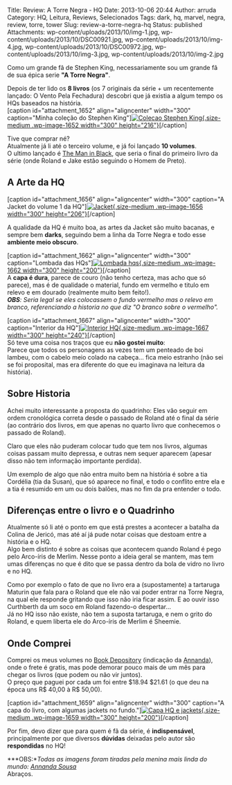 Title: Review: A Torre Negra - HQ
Date: 2013-10-06 20:44
Author: arruda
Category: HQ, Leitura, Reviews, Selecionados
Tags: dark, hq, marvel, negra, review, torre, tower
Slug: review-a-torre-negra-hq
Status: published
Attachments: wp-content/uploads/2013/10/img-1.jpg, wp-content/uploads/2013/10/DSC00921.jpg, wp-content/uploads/2013/10/img-4.jpg, wp-content/uploads/2013/10/DSC00972.jpg, wp-content/uploads/2013/10/img-3.jpg, wp-content/uploads/2013/10/img-2.jpg

Como um grande fã de Stephen King, necessariamente sou um grande fã de sua épica serie **"A Torre Negra"**.

Depois de ter lido os **8 livros** (os 7 originais da série + um recentemente lançado: O Vento Pela Fechadura) descobri que já existia a algum tempo os HQs baseados na história.  
\[caption id="attachment\_1652" align="aligncenter" width="300" caption="Minha coleção do Stephen King"\][![](http://www.arruda.blog.br/wp-content/uploads/2013/10/img-1-300x216.jpg "Colecao Stephen King"){.size-medium .wp-image-1652 width="300" height="216"}]({static}wp-content/uploads/2013/10/img-1.jpg)\[/caption\]

Tive que comprar né?  
Atualmente já li até o terceiro volume, e já foi lançado **10 volumes**.  
O ultimo lançado é [The Man in Black](http://www.stephenking.com/darktower/comic/the_dark_tower_the_gunslinger_-_the_man_in_black.html "The Man in Black volume"), que seria o final do primeiro livro da série (onde Roland e Jake estão seguindo o Homem de Preto).

A Arte da HQ
------------

\[caption id="attachment\_1656" align="aligncenter" width="300" caption="A Jacket do volume 1 da HQ"\][![](http://www.arruda.blog.br/wp-content/uploads/2013/10/img-3-300x206.jpg "Jacket"){.size-medium .wp-image-1656 width="300" height="206"}]({static}wp-content/uploads/2013/10/img-3.jpg)\[/caption\]

A qualidade da HQ é muito boa, as artes da Jacket são muito bacanas, e sempre bem **darks**, seguindo bem a linha da Torre Negra e todo esse **ambiente meio obscuro**.

\[caption id="attachment\_1662" align="aligncenter" width="300" caption="Lombada das HQs"\][![](http://www.arruda.blog.br/wp-content/uploads/2013/10/DSC00921-300x200.jpg "Lombada hqs"){.size-medium .wp-image-1662 width="300" height="200"}]({static}wp-content/uploads/2013/10/DSC00921.jpg)\[/caption\]  
A **capa é dura**, parece de couro (não tenho certeza, mas acho que só parece), mas é de qualidade o material, fundo em vermelho e titulo em relevo e em dourado (realmente muito bem feito!).  
***OBS**: Seria legal se eles colocassem o fundo vermelho mas o relevo em branco, referenciando a historia no que diz "O branco sobre o vermelho".*

\[caption id="attachment\_1667" align="aligncenter" width="300" caption="Interior da HQ"\][![](http://www.arruda.blog.br/wp-content/uploads/2013/10/img-2-300x240.jpg "Interior HQ"){.size-medium .wp-image-1667 width="300" height="240"}]({static}wp-content/uploads/2013/10/img-2.jpg)\[/caption\]  
Só teve uma coisa nos traços que eu **não gostei muito**:  
Parece que todos os personagens as vezes tem um penteado de boi lambeu, com o cabelo meio colado na cabeça... fica meio estranho (não sei se foi proposital, mas era diferente do que eu imaginava na leitura da história).

Sobre Historia
--------------

Achei muito interessante a proposta do quadrinho: Eles vão seguir em ordem cronológica correta desde o passado de Roland até o final da série (ao contrário dos livros, em que apenas no quarto livro que conhecemos o passado de Roland).

Claro que eles não puderam colocar tudo que tem nos livros, algumas coisas passam muito depressa, e outras nem sequer aparecem (apesar disso não tem informação importante perdida).

Um exemplo de algo que não entra muito bem na história é sobre a tia Cordélia (tia da Susan), que só aparece no final, e todo o conflito entre ela e a tia é resumido em um ou dois balões, mas no fim da pra entender o todo.

Diferenças entre o livro e o Quadrinho
--------------------------------------

Atualmente só li até o ponto em que está prestes a acontecer a batalha da Colina de Jericó, mas até aí já pude notar coisas que destoam entre a história e o HQ.  
Algo bem distinto é sobre as coisas que acontecem quando Roland é pego pelo Arco-íris de Merlim. Nesse ponto a ideia geral se mantem, mas tem umas diferenças no que é dito que se passa dentro da bola de vidro no livro e no HQ.

Como por exemplo o fato de que no livro era a (supostamente) a tartaruga Maturin que fala para o Roland que ele não vai poder entrar na Torre Negra, na qual ele responde gritando que isso não iria ficar assim. E ao ouvir isso Curthberth da um soco em Roland fazendo-o despertar...  
Já no HQ isso não existe, não tem a suposta tartaruga, e nem o grito do Roland, e quem liberta ele do Arco-íris de Merlim é Sheemie.

Onde Comprei
------------

Comprei os meus volumes no [Book Depository](http://bookdepository.com/ "Book Depository") (indicação da [Annanda](http://annandasousa.com.br/ "Blog da Annanda")), onde o frete é gratis, mas pode demorar pouco mais de um mês para chegar os livros (que podem ou não vir juntos).  
O preço que paguei por cada um foi entre \$18.94 \$21.61 (o que deu na época uns R\$ 40,00 à R\$ 50,00).

\[caption id="attachment\_1659" align="aligncenter" width="300" caption="A capa do livro, com algumas jackets no fundo."\][![](http://www.arruda.blog.br/wp-content/uploads/2013/10/DSC00972-300x200.jpg "Capa HQ e jackets"){.size-medium .wp-image-1659 width="300" height="200"}]({static}wp-content/uploads/2013/10/DSC00972.jpg)\[/caption\]

Por fim, devo dizer que para quem é fã da série, é **indispensável**, principalmente por que diversos **dúvidas** deixadas pelo autor são **respondidas** no HQ!

***OBS:**Todas as imagens foram tiradas pela menina mais linda do mundo: [Annanda Sousa](http://annandasousa.com.br/ "Blog da Annanda")*  
Abraços.
